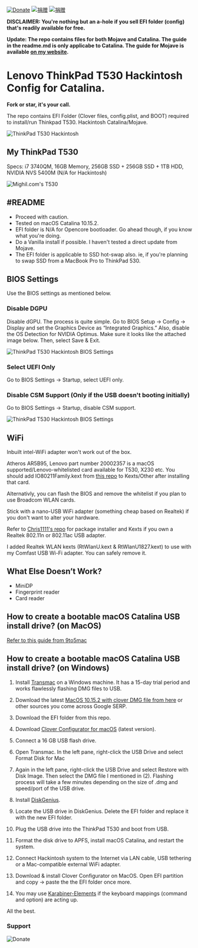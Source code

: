 [![Donate](https://img.shields.io/badge/Donate-PayPal-green.svg)](https://www.paypal.me/mighil) [![捐赠](https://img.shields.io/badge/%E6%8D%90%E8%B5%A0-%E6%94%AF%E4%BB%98%E5%AE%9D-blue)](https://res.cloudinary.com/mighil/image/upload/v1578647638/donate-to-mighil.png) [![捐赠](https://img.shields.io/badge/%E6%8D%90%E8%B5%A0-%E5%BE%AE%E4%BF%A1-green)](https://res.cloudinary.com/mighil/image/upload/v1578647638/donate-to-mighil.png)

**DISCLAIMER: You're nothing but an a-hole if you sell EFI folder (config) that's readily available for free.**

**Update: The repo contains files for both Mojave and Catalina. The guide in the readme.md is only applicabe to Catalina. The guide for Mojave is available [on my website]( https://mighil.com/thinkpad-t530-hackintosh).**

# Lenovo ThinkPad T530 Hackintosh Config for Catalina.

**Fork or star, it's your call.** 

The repo contains EFI Folder (Clover files, config.plist, and BOOT) required to install/run Thinkpad T530. Hackintosh Catalina/Mojave.

![ThinkPad T530 Hackintosh](https://mighil.com/wp-content/uploads/2020/01/thinkpad-t530-hackintosh-catalina.jpg)

## My ThinkPad T530

Specs: i7 3740QM, 16GB Memory, 256GB SSD + 256GB SSD + 1TB HDD, NVIDIA NVS 5400M (N/A for Hackintosh)

![Mighil.com's T530](https://preview.redd.it/pz73e34bnd941.jpg?width=960&crop=smart&auto=webp&s=a24ebcd4663a0e79442950126b7a34ed8685eaab)

## #README

- Proceed with caution.
- Tested on macOS Catalina 10.15.2.
- EFI folder is N/A for Opencore bootloader. Go ahead though, if you know what you're doing.
- Do a Vanilla install if possible. I haven't tested a direct update from Mojave.
- The EFI folder is applicable to SSD hot-swap also. ie, if you're planning to swap SSD from a MacBook Pro to ThinkPad 530.

## BIOS Settings

Use the BIOS settings as mentioned below.

### Disable DGPU

Disable dGPU. The process is quite simple. Go to BIOS Setup -> Config -> Display and set the Graphics Device as “Integrated Graphics.” Also, disable the OS Detection for NVIDIA Optimus. Make sure it looks like the attached image below. Then, select Save & Exit.

![ThinkPad T530 Hackintosh BIOS Settings](https://res.cloudinary.com/mighil/image/upload/c_thumb,w_600,g_face/v1555925341/blog/ideal-bios-set-up-for-egpu-thinkpad530.jpg)

### Select UEFI Only

Go to BIOS Settings → Startup, select UEFI only. 

### Disable CSM Support (Only if the USB doesn't booting initially)

Go to BIOS Settings → Startup, disable CSM support.

![ThinkPad T530 Hackintosh BIOS Settings](https://camo.githubusercontent.com/194409231f53350510cac72c24f4b6c144ca28d2/68747470733a2f2f6d696768696c2e636f6d2f77702d636f6e74656e742f75706c6f6164732f323031392f30372f78323330742d62696f732d63736d2d6e6f2e6a7067)

## WiFi

Inbuilt intel-WiFi adapter won't work out of the box.

Atheros AR5B95, Lenovo part number 20002357 is a macOS supported/Lenovo-whitelisted card available for T530, X230 etc. You should add IO80211Family.kext from [this repo](https://github.com/mighildotcom/X230-Hackintosh/tree/master/10.15.2/EFI/CLOVER/kexts/Other) to Kexts/Other after installing that card.

Alternativly, you can flash the BIOS and remove the whitelist if you plan to use Broadcom WLAN cards.

Stick with a nano-USB WiFi adapter (something cheap based on Realtek) if you don't want to alter your hardware.

Refer to [Chris1111's repo](https://github.com/chris1111/Wireless-USB-Adapter-Clover) for package installer and Kexts if you own a Realtek 802.11n or 802.11ac USB adapter.

I added Realtek WLAN kexts (RtWlanU.kext & RtWlanU1827.kext) to use with my Comfast USB Wi-Fi adapter. You can safely remove it.

## What Else Doesn’t Work? 

- MiniDP 
- Fingerprint reader 
- Card reader

## How to create a bootable macOS Catalina USB install drive? (on MacOS)

[Refer to this guide from 9to5mac](https://9to5mac.com/2019/06/27/how-to-create-a-bootable-macos-catalina-10-15-usb-install-drive-video/)

## How to create a bootable macOS Catalina USB install drive? (on Windows)

1. Install [Transmac](https://www.acutesystems.com/scrtm.htm) on a Windows machine. It has a 15-day trial period and works flawlessly flashing DMG files to USB.

2. Download the latest [MacOS 10.15.2 with clover DMG file from here](https://mirrors.dtops.cc/iso/MacOS/daliansky_macos/) or other sources you come across Google SERP.

3. Download the EFI folder from this repo.

4. Download [Clover Configurator for macOS](https://mackie100projects.altervista.org/download-clover-configurator/) (latest version).

5. Connect a 16 GB USB flash drive.

6. Open Transmac. In the left pane, right-click the USB Drive and select Format Disk for Mac

7. Again in the left pane, right-click the USB Drive and select Restore with Disk Image. Then select the DMG file I mentioned in (2). Flashing process will take a few minutes depending on the size of .dmg and speed/port of the USB drive.

8. Install [DiskGenius](https://www.diskgenius.com/).

9. Locate the USB drive in DiskGenius. Delete the EFI folder and replace it with the new EFI folder. 

10. Plug the USB drive into the ThinkPad T530 and boot from USB.

11. Format the disk drive to APFS, install macOS Catalina, and restart the system.

12. Connect Hackintosh system to the Internet via LAN cable, USB tethering or a Mac-compatible external WiFi adapter.

13. Download & install Clover Configurator on MacOS. Open EFI partition and copy -> paste the the EFI folder once more. 

14. You may use [Karabiner-Elements](https://pqrs.org/osx/karabiner/) if the keyboard mappings (command and option) are acting up.

All the best.

### Support
![Donate](https://res.cloudinary.com/mighil/image/upload/v1578647638/donate-to-mighil.png)

